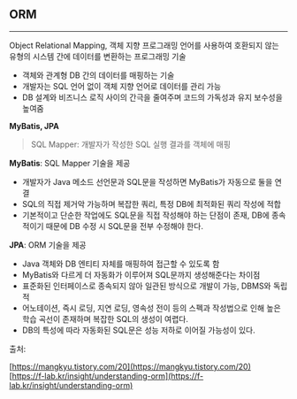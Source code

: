## **ORM**

---

Object Relational Mapping, 객체 지향 프로그래밍 언어를 사용하여 호환되지 않는 유형의 시스템 간에 데이터를 변환하는 프로그래밍 기술

- 객체와 관계형 DB 간의 데이터를 매핑하는 기술
- 개발자는 SQL 언어 없이 객체 지향 언어로 데이터를 관리 가능
- DB 설계와 비즈니스 로직 사이의 간극을 줄여주며 코드의 가독성과 유지 보수성을 높여줌

**MyBatis, JPA**

> SQL Mapper: 개발자가 작성한 SQL 실행 결과를 객체에 매핑
>

**MyBatis**: SQL Mapper 기술을 제공

- 개발자가 Java 메소드 선언문과 SQL문을 작성하면 MyBatis가 자동으로 둘을 연결
- SQL의 직접 제거악 가능하며 복잡한 쿼리, 특정 DB에 최적화된 쿼리 작성에 적합
- 기본적이고 단순한 작업에도 SQL문을 직접 작성해야 하는 단점이 존재, DB에 종속적이기 때문에 DB 수정 시 SQL문을 전부 수정해야 한다.

**JPA**: ORM 기술을 제공

- Java 객체와 DB 엔티티 자체를 매핑하여 접근할 수 있도록 함
- MyBatis와 다르게 더 자동화가 이루어져 SQL문까지 생성해준다는 차이점
- 표준화된 인터페이스로 종속되지 않아 일관된 방식으로 개발이 가능, DBMS와 독립적
- 어노테이션, 즉시 로딩, 지연 로딩, 영속성 전이 등의 스펙과 작성법으로 인해 높은 학습 곡선이 존재하며 복잡한 SQL의 생성이 여렵다.
- DB의 특성에 따라 자동화된 SQL문은 성능 저하로 이어질 가능성이 있다.

출처:

[https://mangkyu.tistory.com/20](https://mangkyu.tistory.com/20)
[https://f-lab.kr/insight/understanding-orm](https://f-lab.kr/insight/understanding-orm)